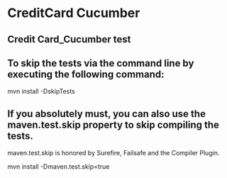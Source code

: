 # CreditCard Cucumber

Credit Card_Cucumber test
------------

To skip the tests via the command line by executing the following command:
------------
mvn install -DskipTests


If you absolutely must, you can also use the maven.test.skip property to skip compiling the tests.
------------
maven.test.skip is honored by Surefire, Failsafe and the Compiler Plugin.

mvn install -Dmaven.test.skip=true